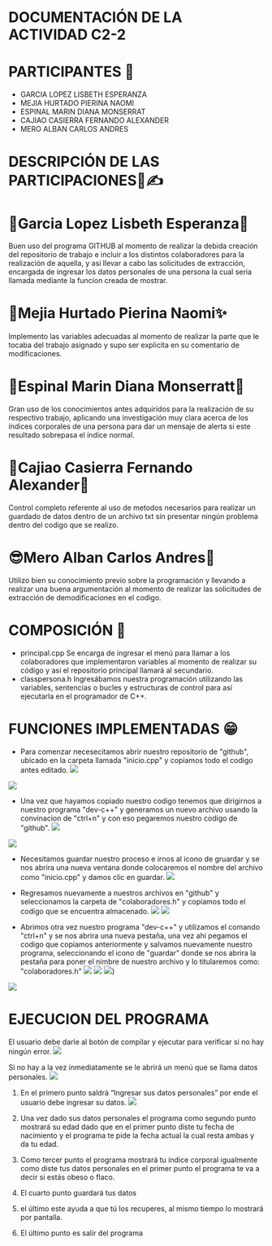 
# DOCUMENTACIÓN DE LA ACTIVIDAD C2-2

# PARTICIPANTES 👀

- GARCIA LOPEZ LISBETH ESPERANZA
- MEJIA HURTADO PIERINA NAOMI
- ESPINAL MARIN DIANA MONSERRAT
- CAJIAO CASIERRA FERNANDO ALEXANDER
- MERO ALBAN CARLOS ANDRES

# DESCRIPCIÓN DE LAS PARTICIPACIONES🤔✍

# 🎀Garcia Lopez Lisbeth Esperanza🦋
Buen uso del programa GITHUB al momento de realizar la debida creación del repositorio de trabajo e incluir a los distintos colaboradores para la realización de aquella, y así llevar a cabo las solicitudes de extracción, encargada de ingresar los datos personales de una persona la cual seria llamada mediante la funcion creada de mostrar.

# 🌸Mejia Hurtado Pierina Naomi✨
Implemento las variables adecuadas al momento de realizar la parte que le tocaba del trabajo asignado y supo ser explicita en su comentario de modificaciones.

# 🍂Espinal Marin Diana Monserratt🌺
Gran uso de los conocimientos antes adquiridos para la realización de su respectivo trabajo, aplicando una investigación muy clara acerca de los índices corporales de una persona para dar un mensaje de alerta si este resultado sobrepasa el índice normal.

# 🌟Cajiao Casierra Fernando Alexander🌚
Control completo referente al uso de metodos necesarios para realizar un guardado de datos dentro de un archivo txt sin presentar ningún problema dentro del codigo que se realizo.

# 😎Mero Alban Carlos Andres🤎
Utilizo bien su conocimiento previo sobre la programación y llevando a realizar una buena argumentación al momento de realizar las solicitudes de extracción de demodificaciones en el codigo.

# COMPOSICIÓN 🤲

- principal.cpp
Se encarga de ingresar el menú para llamar a los colaboradores que implementaron variables al momento de realizar su código y así el repositorio principal llamará al secundario.
- classpersona.h
Ingresábamos nuestra programación utilizando las variables, sentencias o bucles y estructuras de control para así ejecutarla en el programador de C++. 

# FUNCIONES IMPLEMENTADAS 😁
- Para comenzar necesecitamos abrir nuestro repositorio de "github", ubicado en la carpeta llamada "inicio.cpp" y copiamos todo el codigo antes editado.
![](https://raw.githubusercontent.com/luisolis20/prueba/main/bandicam%202021-07-22%2020-56-25-096.jpg)

![](https://user-images.githubusercontent.com/86032081/126852099-ed4de22d-cf26-42d8-9a26-de2ebecf15f2.png)


- Una vez que hayamos copiado nuestro codigo tenemos que dirigirnos a nuestro programa "dev-c++" y generamos un nuevo archivo usando la convinacion de "ctrl+n" y con eso pegaremos nuestro codigo de "github".
![](https://raw.githubusercontent.com/luisolis20/prueba/main/bandicam%202021-07-22%2021-14-52-891.jpg)

![](https://user-images.githubusercontent.com/86032081/126849565-840fec19-7775-4ec3-bfa6-0d87775aa6c0.JPG)

- Necesitamos guardar nuestro proceso e irnos al icono de gruardar y se nos abrira una nueva ventana donde colocaremos el nombre del archivo como "inicio.cpp" y damos clic en guardar.
![](https://raw.githubusercontent.com/luisolis20/prueba/main/bandicam%202021-07-22%2021-39-53-866.jpg)

- Regresamos nuevamente a nuestros archivos en "github" y seleccionamos la carpeta de "colaboradores.h" y copiamos todo el codigo que se encuentra almacenado.
![](https://raw.githubusercontent.com/luisolis20/images/main/bandicam%202021-07-22%2020-56-31-173.jpg)
![](https://user-images.githubusercontent.com/86032081/126851128-26e3e298-ffbd-44bb-8a97-f8c9bd72a162.png)

- Abrimos otra vez nuestro programa "dev-c++" y utilizamos el comando "ctrl+n" y se nos abrira una nueva pestaña, una vez ahi pegamos el codigo que copiamos anteriormente y salvamos nuevamente nuestro programa, seleccionando el icono de "guardar" donde se nos abrira la pestaña para poner el nimbre de nuestro archivo y lo titularemos como: "colaboradores.h"
![](https://raw.githubusercontent.com/luisolis20/images/main/bandicam%202021-07-22%2022-03-45-524.jpg)
![](https://raw.githubusercontent.com/luisolis20/images/main/bandicam%202021-07-22%2022-04-28-356.jpg)
![](https://user-images.githubusercontent.com/86032081/126851443-f14bf90a-9caa-4329-a80f-8eca5e93d81b.JPG))

![](https://raw.githubusercontent.com/luisolis20/images/main/bandicam%202021-07-22%2021-39-53-866.jpg)

# EJECUCION DEL PROGRAMA 
El usuario debe darle al botón de compilar y ejecutar para verificar si no hay ningún error.
![](https://i.ibb.co/TbcnX7k/Descarga.png)

Si no hay a la vez inmediatamente se le abrirá un menú que se llama datos personales.
![](https://i.ibb.co/8gQWYj8/IMG-20210722-WA0012.jpg)

1. En el primero punto saldrá “Ingresar sus datos personales” por ende el usuario debe ingresar su datos. 
![](https://i.ibb.co/nQBsyXp/Sin-t-tulo.jpg)

2. Una vez dado sus datos personales el programa como segundo punto mostrará su edad dado que en el primer punto diste tu fecha de nacimiento y el programa te pide la fecha actual la cual resta ambas y da tu edad. 
3. Como tercer punto el programa mostrará tu índice corporal igualmente como diste tus datos personales en el primer punto el programa te va a decir si estás obeso o flaco.
4. El cuarto punto guardará tus datos
5. el último este ayuda a que tú los recuperes, al mismo tiempo lo mostrará por pantalla. 
6. El último punto es salir del programa
